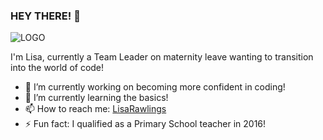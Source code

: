 ### HEY THERE! 👋

![LOGO](https://github.com/lisarawlings/lisarawlings/blob/main/LOGO.jpghttps://github.com/lisarawlings/lisarawlings/blob/main/LOGO.jpg)
<!-- **lisarawlings/lisarawlings** is a ✨ _special_ ✨ repository because its `README.md` (this file) appears on your GitHub profile. -->

I'm Lisa, currently a Team Leader on maternity leave wanting to transition into the world of code!

- 🔭 I’m currently working on becoming more confident in coding!
- 🌱 I’m currently learning the basics!
- 📫 How to reach me: [LisaRawlings](https://www.linkedin.com/in/lisa-rawlings-115448204) 
- ⚡ Fun fact: I qualified as a Primary School teacher in 2016!
 
 

